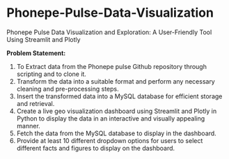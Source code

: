 # Phonepe-Pulse-Data-Visualization
Phonepe Pulse Data Visualization and Exploration: A User-Friendly Tool Using Streamlit and Plotly

**Problem Statement:**
1. To Extract data from the Phonepe pulse Github repository through scripting and to clone it.
2. Transform the data into a suitable format and perform any necessary cleaning and pre-processing steps.
3. Insert the transformed data into a MySQL database for efficient storage and retrieval.
4. Create a live geo visualization dashboard using Streamlit and Plotly in Python to display the data in an interactive and visually appealing manner.
5. Fetch the data from the MySQL database to display in the dashboard.
6. Provide at least 10 different dropdown options for users to select different facts and figures to display on the dashboard.




